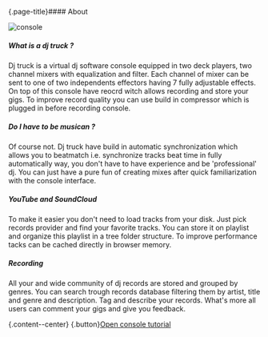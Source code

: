 {.page-title}#### About

![console](/introduction/console.png)

##### What is a dj truck ?

Dj truck is a virtual dj software console equipped in two deck players,
two channel mixers with equalization and filter. Each channel of mixer
can be sent to one of two independents effectors having 7 fully adjustable
effects. On top of this console have reocrd witch allows recording and 
store your gigs. To improve record quality you can use build in compressor
which is plugged in before recording console.

##### Do I have to be musican ?

Of course not. Dj truck have build in automatic synchronization which 
allows you to beatmatch i.e. synchronize tracks beat time in fully automatically
way, you don't have to have experience and be 'professional' dj. You can 
just have a pure fun of creating mixes after quick familiarization with the 
console interface.

##### YouTube and SoundCloud

To make it easier you don't need to load tracks from your disk. Just pick 
records provider and find your favorite tracks. You can store it on playlist
and organize this playlist in a tree folder structure. To improve performance
tacks can be cached directly in browser memory.

##### Recording

All your and wide community of dj records are stored and grouped by genres. 
You can search trough records database filtering them by artist, title and 
genre and description. Tag and describe your records. What's more 
all users can comment your gigs and give you feedback.

{.content--center} {.button}[Open console tutorial](/console?tutorial=true)

